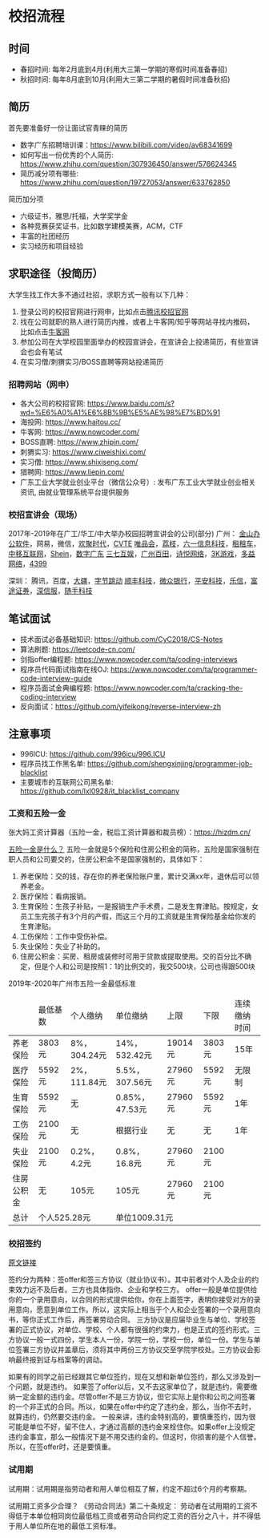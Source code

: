 # 校招流程
## 时间
- 春招时间: 每年2月底到4月(利用大三第一学期的寒假时间准备春招)
- 秋招时间: 每年8月底到10月(利用大三第二学期的暑假时间准备秋招)

## 简历
首先要准备好一份让面试官青睐的简历
- 数字广东招聘培训课：https://www.bilibili.com/video/av68341699
- 如何写出一份优秀的个人简历: https://www.zhihu.com/question/307936450/answer/576624345
- 简历减分项有哪些: https://www.zhihu.com/question/19727053/answer/633762850

简历加分项
- 六级证书，雅思/托福，大学奖学金
- 各种竞赛获奖证书，比如数学建模美赛，ACM，CTF
- 丰富的社团经历
- 实习经历和项目经验

## 求职途径（投简历）
大学生找工作大多不通过社招，求职方式一般有以下几种：
1. 登录公司的校招官网进行网申，比如点击[腾讯校招官网](https://join.qq.com/)
2. 找在公司就职的熟人进行简历内推，或者上牛客网/知乎等网站寻找内推码，比如点击[牛客网](https://www.nowcoder.com/search?query=%E5%86%85%E6%8E%A8%E7%A0%81&type=all)
3. 参加公司在大学校园里面举办的校园宣讲会，在宣讲会上投递简历，有些宣讲会也会有笔试
4. 在实习僧/刺猬实习/BOSS直聘等网站投递简历

### 招聘网站（网申）
- 各大公司的校招官网: https://www.baidu.com/s?wd=%E6%A0%A1%E6%8B%9B%E5%AE%98%E7%BD%91
- 海投网: https://www.haitou.cc/
- 牛客网: https://www.nowcoder.com/
- BOSS直聘: https://www.zhipin.com/
- 刺猬实习: https://www.ciweishixi.com/
- 实习僧: https://www.shixiseng.com/
- 猎聘网: https://www.liepin.com/
- 广东工业大学就业创业平台（微信公众号）: 发布广东工业大学就业创业相关资讯, 由就业管理系统平台提供服务

### 校招宣讲会（现场）
2017年-2019年在广工/华工/中大举办校园招聘宣讲会的公司(部分)
广州：
[金山办公软件](http://join.wps.cn/)，网易，微信，[欢聚时代](https://hr.yy.com/)，[CVTE](http://www.cvte.com/)
[唯品会](https://campus.vip.com/)，[荔枝](https://www.lizhi.fm/)，[六一信息科技](http://www.61info.cn/)，[租租车](https://www.zuzuche.com/)，[中移互联网](http://www.cmichr.com/)，[Shein](https://www.shein.com/)，[数字广东](http://www.digitalgd.com.cn/)
[三七互娱](https://zhaopin.37.com/)，[广州百田](http://www.baitianinfo.com/)，[诗悦网络](http://shiyuegame.com/join/school/)，[3K游戏](https://www.3k.com/)，[多益网络](https://www.duoyi.com/)，[4399](http://web.4399.com/campus/)

深圳：
腾讯，百度，[大疆](https://we.dji.com/)，[字节跳动](https://job.bytedance.com/)
[顺丰科技](http://www.sf-tech.com.cn/)，[微众银行](https://webank.cheng95.com/)，[平安科技](http://campus.pingan.com/)，[乐信](https://www.lexin.com/)，[富途证券](https://www.futunn.com/)，[深信服](http://hr.sangfor.com/)，[随手科技](https://sui.com/)



## 笔试面试
- 技术面试必备基础知识: https://github.com/CyC2018/CS-Notes
- 算法刷题: https://leetcode-cn.com/
- 剑指offer编程题: https://www.nowcoder.com/ta/coding-interviews
- 程序员代码面试指南在线OJ: https://www.nowcoder.com/ta/programmer-code-interview-guide
- 程序员面试金典编程题: https://www.nowcoder.com/ta/cracking-the-coding-interview
- 反向面试：https://github.com/yifeikong/reverse-interview-zh

## 注意事项
- 996ICU: https://github.com/996icu/996.ICU
- 程序员找工作黑名单: https://github.com/shengxinjing/programmer-job-blacklist
- 主要城市的互联网公司黑名单: https://github.com/lxl0928/it_blacklist_company

### 工资和五险一金
张大妈工资计算器（五险一金，税后工资计算器和裁员榜）：https://hizdm.cn/

[五险一金是什么？](https://www.zhihu.com/question/35659389)
五险一金就是5个保险和住房公积金的简称，五险是国家强制在职人员和公司要交的，住房公积金不是国家强制的，具体如下：
1. 养老保险：交的钱，存在你的养老保险账户里，累计交满xx年，退休后可以领养老金。
2. 医疗保险：看病报销。
3. 生育保险：生孩子补贴，一是报销生产手术费，二是发生育津贴。按规定，女员工生完孩子有3个月的产假，而这三个月的工资就是生育保险基金给你发的生育津贴。
4. 工伤保险：工作中受伤补偿。
5. 失业保险：失业了补助的。
6. 住房公积金：买房、租房或装修时可用于贷款或提取使用。交的百分比不确定，但是个人和公司是按照1：1的比例交的，我交500块，公司也得跟500块

2019年-2020年广州市五险一金最低标准
<table>
<thead>
    <tr>
        <td></td>
        <td>最低基数</td>
        <td>个人缴纳</td>
        <td>单位缴纳</td>
        <td>上限</td>
        <td>下限</td>
        <td>连续缴纳时间</td>
    </tr>
</thead>
<tbody>
    <tr>
        <td>养老保险</td>
        <td>3803元</td>
        <td>8%，304.24元</td>
        <td>14%，532.42元</td>
        <td>19014元</td>
        <td>3803元</td>
        <td>15年</td>
    </tr>
    <tr>
        <td>医疗保险</td>
        <td>5592元</td>
        <td>2%，111.84元</td>
        <td>5.5%，307.56元</td>
        <td>27960元</td>
        <td>5592元</td>
        <td>无限制</td>
    </tr>
    <tr>
        <td>生育保险</td>
        <td>5592元</td>
        <td>无</td>
        <td>0.85%，47.53元</td>
        <td>27960元</td>
        <td>5592元</td>
        <td>1年</td>
    </tr>
    <tr>
        <td>工伤保险</td>
        <td>2100元</td>
        <td>无</td>
        <td>根据行业</td>
        <td>无</td>
        <td>无</td>
        <td>1年</td>
    </tr>
    <tr>
        <td>失业保险</td>
        <td>2100元</td>
        <td>0.2%，4.2元</td>
        <td>0.8%，16.8元</td>
        <td>27960元</td>
        <td>2100元</td>
        <td></td>
    </tr>
    <tr>
        <td>住房公积金</td>
        <td>无</td>
        <td>105元</td>
        <td>105元</td>
        <td>27960元</td>
        <td>2100元</td>
        <td></td>
    </tr>
    <tr>
        <td>总计</td>
        <td colspan=2>个人525.28元</td>
        <td colspan=4>单位1009.31元</td>
    </tr>
</tbody>
</table>

### 校招签约
[原文链接](https://mp.weixin.qq.com/s?__biz=MzI3NTUwNzMwNA==&mid=2247493103&idx=2&sn=f768289001c591f12a7e7b04be163de8&chksm=eb0114e8dc769dfe1cab808251bcae425c212aef83519fa053335fb40d502682d237b8004fdb&mpshare=1&scene=1&srcid=&sharer_sharetime=1570754667548&sharer_shareid=7dc49c05d0509493e272374ecb3ac31f&pass_ticket=AHbj3lfSPd1ylh6MgND0sYoTnalaZ%2FfxIYjbNF71mD1G6F%2ByqKQlFhsDzdICLM%2BR#rd)

签约分为两种：签offer和签三方协议（就业协议书）。其中前者对个人及企业的约束效力远不及后者。三方也具体指你、企业和学校三方。
offer一般是单位提供给你的一个录用意向，以合同的形式提供给你，你在上面签字，表明你接受对方的录用意向，愿意到单位工作。所以，这实际上相当于个人和企业签署的一个录用意向书，等你正式工作后，再签署劳动合同。
三方协议是应届毕业生与单位、学校签署的正式协议，对单位、学校、个人都有很强的约束力，也是正式的签约形式。三方协议一般一式四份，学生本人一份，学院一份，学校一份，单位一份。学生与单位签署三方协议并盖章后，须将其中两份三方协议交至学院学校处。三方协议会影响最终报到证与档案等的调动。

如果有的同学之前已经跟其它单位签约，现在又想和新单位签约，那么又涉及到一个问题，就是违约。
如果签了offer以后，又不去这家单位了，就是违约，需要缴纳一定金额的违约金。尽管offer不是三方协议，但它实际上是你和公司之间签署的一个非正式的合同。所以，如果在offer中约定了违约金，那么，当你不去时，就算违约，仍然要交违约金。
一般来讲，违约金特别高的，要慎重签约，因为很可能是单位不好，留不住人，才通过高额的违约金来栓住你。如果offer上没规定违约金事宜，那么一般情况下是不用交违约金的。但这时，你损害的是个人信誉。所以，在签offer时，还是要慎重。

### 试用期
试用期：试用期是指劳动者和用人单位相互了解，约定不超过6个月的考察期。

试用期工资多少合理？
《劳动合同法》第二十条规定：
劳动者在试用期的工资不得低于本单位相同岗位最低档工资或者劳动合同约定工资的百分之八十，并不得低于用人单位所在地的最低工资标准。